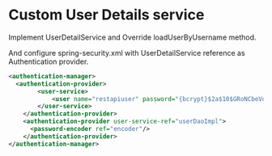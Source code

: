 # Custom User Details service

Implement UserDetailService and Override loadUserByUsername method.

And configure spring-security.xml with UserDetailService reference as Authentication provider.

```xml
<authentication-manager>
  <authentication-provider>
        <user-service>
            <user name="restapiuser" password="{bcrypt}$2a$10$GRoNCbeVoBYMcZH7QLX2O.wWxkMtB4qiBY8y.XzvRN/mvktS9GWc6" authorities="ROLE_APIUSER" />
        </user-service>
    </authentication-provider>
    <authentication-provider user-service-ref="userDaoImpl">
      <password-encoder ref="encoder"/>
    </authentication-provider>
</authentication-manager>
```
